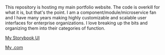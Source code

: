 This repository is hosting my main portfolio website. The code is overkill for what it is, but that's the point. I am a component/module/microservice fan and I have many years making highly customizable and scalable user interfaces for enterprise organizations. I love breaking up the bits and organizing them into their categories of function. 

[My Storybook UI](https://avacollins.github.io/avacollins.dev/?path=/story/components-backgroundimage--default)

[My .com](https://www.avacollins.dev)